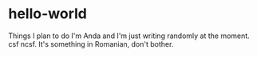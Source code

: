 # hello-world
Things I plan to do
I'm Anda and I'm just writing randomly at the moment. csf ncsf. It's something in Romanian, don't bother. 

